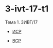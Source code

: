 # 3-ivt-17-t1
Тема 1. 3ИВТ/17

* <a href="https://repl.it/@Serega89Kh/Truth-table">ИСР</a>

* <a href="https://repl.it/@Serega89Kh/Template-for-assignment-1">ВСР</a>
